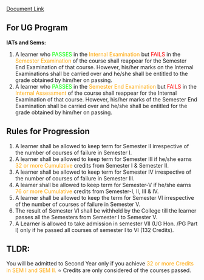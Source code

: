 
[Document Link](https://drive.google.com/file/d/1JrssR7HvMwCh2a828otEaatrX6y8nFE8/view?usp=sharing)

## For UG Program

**IATs and Sems:**
1. A learner who <span style="color:lime">PASSES </span>in the <span style="color:orange">Internal Examination</span> but<span style="color:red"> FAILS</span> in the <span style="color:orange">Semester Examination</span> of the course shall reappear for the Semester End Examination of that course.  However, his/her marks on the Internal Examinations shall be carried over and he/she shall be entitled to the grade obtained by him/her on passing.
2. A learner who <span style="color:lime">PASSES</span> in the <span style="color:orange">Semester End Examination</span> but <span style="color:red">FAILS </span>in the <span style="color:orange">Internal Assessment</span> of the course shall reappear for the Internal Examination of that course. However, his/her marks of the Semester End Examination shall be carried over and he/she shall be entitled for the grade obtained by him/her on passing.


## Rules for Progression

1. A learner shall be allowed to keep term for Semester II irrespective of the number of courses of failure in Semester I.
2. A learner shall be allowed to keep term for Semester III if he/she earns <span style="color:orange">32 or more Cumulative</span> credits from Semester I & Semester II.
3. A learner shall be allowed to keep term for Semester IV irrespective of the number of courses of failure in Semester Ill.
4. A leamer shall be allowed to keep term for Semester-V if he/she earns <span style="color:orange">76 or more Cumulative</span> credits from Semester-I, II, III & IV.
5. A learner shall be allowed to keep the term for Semester VI irrespective of the number of courses of failure in Semester V.
6. The result of Semester VI shall be withheld by the College till the learner passes all the Semesters from Semester I to Semester V.
7. A Learner is allowed to take admission in semester VII (UG Hon. /PG Part l) only if he passed all courses of semester I to VI (132 Credits).

## TLDR:
You will be admitted to Second Year only if you achieve <span style="color:orange">32 or more Credits in SEM I and SEM II.</span>
⭐ Credits are only considered of the courses passed.
